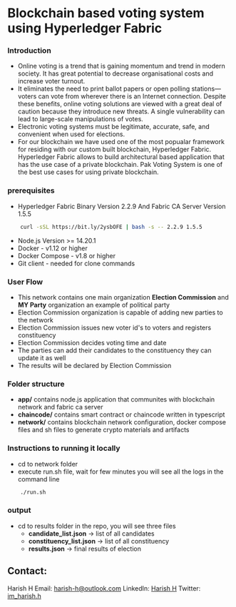 

# Blockchain based voting system using Hyperledger Fabric

### Introduction
- Online voting is a trend that is gaining momentum and trend in modern society. It has great potential to decrease organisational costs and increase voter turnout.
- It eliminates the need to print ballot papers or open polling stations—voters can vote from wherever there is an Internet connection. Despite these benefits, online voting solutions are viewed with a great deal of caution because they introduce new threats. A single vulnerability can lead to large-scale manipulations of votes. 
- Electronic voting systems must be legitimate, accurate, safe, and convenient when used for elections.
- For our blockchain we have used one of the most popualar framework for residing with our custom built blockchain, Hyperledger Fabric. Hyperledger Fabric allows to build architectural based application that has the use case of a private blockchain. Pak Voting System is one of the best use cases for using private blockchain.

### prerequisites
- Hyperledger Fabric Binary Version 2.2.9 And Fabric CA Server Version 1.5.5
```sh
    curl -sSL https://bit.ly/2ysbOFE | bash -s -- 2.2.9 1.5.5
```
- Node.js Version >= 14.20.1
- Docker - v1.12 or higher
- Docker Compose - v1.8 or higher
- Git client - needed for clone commands



### User Flow
- This network contains one main organization **Election Commission** and **MY Party** organization an example of political party 
- Election Commission organization is capable of adding new parties to the network
- Election Commission issues new voter id's to voters and registers constituency
- Election Commission decides voting time and date
- The parties can add their candidates to the constituency they can update it as well
- The results will be declared by Election Commission


### Folder structure
- **app/**  contains node.js application that communites with blockchain network and fabric ca server
- **chaincode/** contains smart contract or chaincode written in typescript
- **network/** contains blockchain network configuration, docker compose files and sh files to generate crypto materials and artifacts


### Instructions to running it locally

- cd to network folder
- execute run.sh file, wait for few minutes you will see all the logs in the command line
```sh
    ./run.sh
```

### output

- cd to results folder in the repo, you will see three files 
    - **candidate_list.json** -> list of all candidates
    - **constituency_list.json** -> list of all constituency 
    - **results.json** -> final results of election

## Contact:
Harish H
Email: harish-h@outlook.com
LinkedIn: [Harish H](https://www.linkedin.com/in/harish-h-0807561b3/)
Twitter: [im_harish.h](https://www.instagram.com/im_harish.h/)
